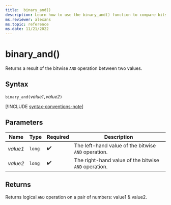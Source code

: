 ```yaml
---
title:  binary_and()
description: Learn how to use the binary_and() function to compare bits in corresponding operands. 
ms.reviewer: alexans
ms.topic: reference
ms.date: 11/21/2022
---
```

# binary_and()

Returns a result of the bitwise `AND` operation between two values.

## Syntax

`binary_and(`*value1*`,`*value2*`)`

[!INCLUDE [syntax-conventions-note](../includes/syntax-conventions-note.md)]

## Parameters

| Name | Type | Required | Description |
|--|--|--|--|
| *value1* | `long` |  :heavy_check_mark: | The left-hand value of the bitwise `AND` operation. |
| *value2* | `long` |  :heavy_check_mark: | The right-hand value of the bitwise `AND` operation. |

## Returns

Returns logical `AND` operation on a pair of numbers: value1 & value2.
